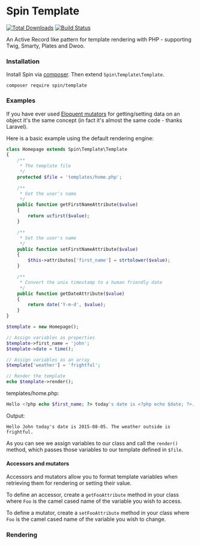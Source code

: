 Spin Template
==========

[![Total Downloads](https://img.shields.io/packagist/dm/spin/template.svg)](https://packagist.org/packages/spin/template)
[![Build Status](https://travis-ci.org/fire015/spin.svg?branch=master)](https://travis-ci.org/fire015/spin)

An Active Record like pattern for template rendering with PHP - supporting Twig, Smarty, Plates and Dwoo.

### Installation

Install Spin via [composer](http://getcomposer.org/). Then extend `Spin\Template\Template`.

```
composer require spin/template
```

### Examples

If you have ever used [Eloquent mutators](http://laravel.com/docs/5.1/eloquent-mutators) for getting/setting data on an object it's the same concept (in fact it's almost the same code - thanks Laravel).

Here is a basic example using the default rendering engine:

```php
class Homepage extends Spin\Template\Template
{
	/**
	 * The template file
	 */
	protected $file = 'templates/home.php';

	/**
	 * Get the user's name
	 */
    public function getFirstNameAttribute($value)
    {
        return ucfirst($value);
    }

	/**
	 * Set the user's name
	 */
    public function setFirstNameAttribute($value)
    {
        $this->attributes['first_name'] = strtolower($value);
    }

	/**
	 * Convert the unix timestamp to a human friendly date
	 */
	public function getDateAttribute($value)
	{
		return date('Y-m-d', $value);
	}
}

$template = new Homepage();

// Assign variables as properties
$template->first_name = 'john';
$template->date = time();

// Assign variables as an array
$template['weather'] = 'frightful';

// Render the template
echo $template->render();
```

templates/home.php:
```php
Hello <?php echo $first_name; ?> today's date is <?php echo $date; ?>. The weather outside is <?php echo $weather; ?>
```

Output:
```
Hello John today's date is 2015-08-05. The weather outside is frightful.
```

As you can see we assign variables to our class and call the `render()` method, which passes those variables to our template defined in `$file`.

#### Accessors and mutators

Accessors and mutators allow you to format template variables when retrieving them for rendering or setting their value.

To define an accessor, create a `getFooAttribute` method in your class where `Foo` is the camel cased name of the variable you wish to access.

To define a mutator, create a `setFooAttribute` method in your class where `Foo` is the camel cased name of the variable you wish to change.

### Rendering